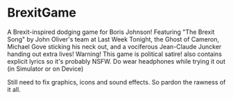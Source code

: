 # BrexitGame

A Brexit-inspired dodging game for Boris Johnson!
Featuring "The Brexit Song" by John Oliver's team at Last Week Tonight, the Ghost of Cameron, Michael Gove sticking his neck out, and a vociferous Jean-Claude Juncker handing out extra lives!
Warning! This game is political satire! also contains explicit lyrics so it's probably NSFW. Do  wear headphones while trying it out (in Simulator or on Device)

Still need to fix graphics, icons and sound effects. So pardon the rawness of it all.
 

